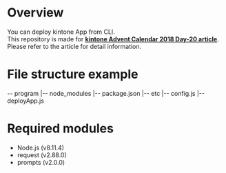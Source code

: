# Overview
You can deploy kintone App from CLI.     
This repository is made for **[kintone Advent Calendar 2018 Day-20 article]()**.     
Please refer to the article for detail information.     

# File structure example
-- program
  |-- node_modules
  |-- package.json
  |-- etc
  |-- config.js
  |-- deployApp.js

# Required modules
- Node.js (v8.11.4)
- request (v2.88.0)
- prompts (v2.0.0)

